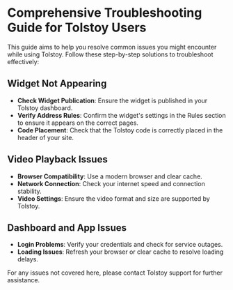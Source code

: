 # Comprehensive Troubleshooting Guide for Tolstoy Users

This guide aims to help you resolve common issues you might encounter while using Tolstoy. Follow these step-by-step solutions to troubleshoot effectively:

## Widget Not Appearing
- **Check Widget Publication**: Ensure the widget is published in your Tolstoy dashboard.
- **Verify Address Rules**: Confirm the widget's settings in the Rules section to ensure it appears on the correct pages.
- **Code Placement**: Check that the Tolstoy code is correctly placed in the header of your site.

## Video Playback Issues
- **Browser Compatibility**: Use a modern browser and clear cache.
- **Network Connection**: Check your internet speed and connection stability.
- **Video Settings**: Ensure the video format and size are supported by Tolstoy.

## Dashboard and App Issues
- **Login Problems**: Verify your credentials and check for service outages.
- **Loading Issues**: Refresh your browser or clear cache to resolve loading delays.

For any issues not covered here, please contact Tolstoy support for further assistance.